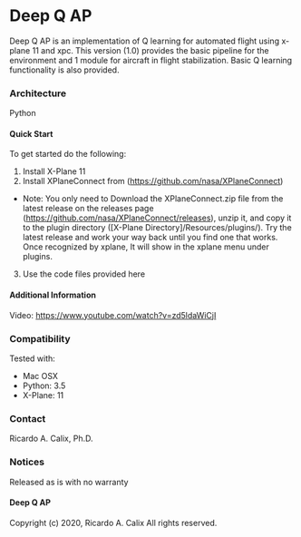 # Deep Q AP
Deep Q AP is an implementation of Q learning for automated flight using x-plane 11 and xpc.
This version (1.0) provides the basic pipeline for the environment and 1 module for aircraft in flight stabilization. 
Basic Q learning functionality is also provided.

### Architecture
Python 

#### Quick Start
To get started do the following:

1. Install X-Plane 11
2. Install XPlaneConnect from (https://github.com/nasa/XPlaneConnect)
* Note: You only need to Download the XPlaneConnect.zip file from the latest release on the releases page (https://github.com/nasa/XPlaneConnect/releases), unzip it, and copy it to the plugin directory ([X-Plane Directory]/Resources/plugins/). Try the latest release and work your way back until you find one that works. Once recognized by xplane, It will show in the xplane menu under plugins. 
3. Use the code files provided here

#### Additional Information
Video: https://www.youtube.com/watch?v=zd5ldaWiCjI

### Compatibility
Tested with:
* Mac OSX
* Python: 3.5
* X-Plane: 11

### Contact
Ricardo A. Calix, Ph.D.

### Notices
Released as is with no warranty

#### Deep Q AP
Copyright (c) 2020, Ricardo A. Calix All rights reserved.
